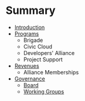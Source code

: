 # Summary

* [Introduction](README.md)
* [Programs](programs/README.md)
   * Brigade
   * Civic Cloud
   * Developers' Alliance
   * Project Support
* [Revenues](revenues/README.md)
   * Alliance Memberships
* [Governance](governance/README.md)
   * [Board](governance/board.md)
   * [Working Groups](governance/working_groups.md)

